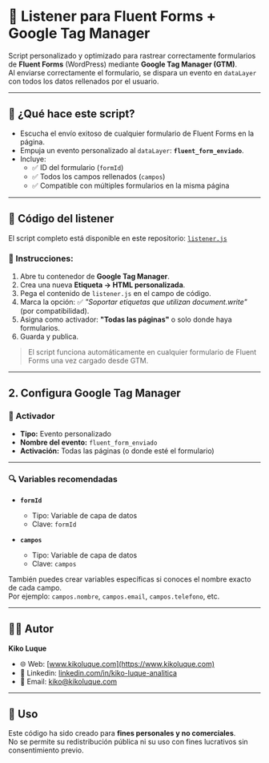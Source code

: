 # 🎯 Listener para Fluent Forms + Google Tag Manager

Script personalizado y optimizado para rastrear correctamente formularios de **Fluent Forms** (WordPress) mediante **Google Tag Manager (GTM)**.  
Al enviarse correctamente el formulario, se dispara un evento en `dataLayer` con todos los datos rellenados por el usuario.

---

## 🚀 ¿Qué hace este script?

- Escucha el envío exitoso de cualquier formulario de Fluent Forms en la página.
- Empuja un evento personalizado al `dataLayer`: **`fluent_form_enviado`**.
- Incluye:
  - ✅ ID del formulario (`formId`)
  - ✅ Todos los campos rellenados (`campos`)
  - ✅ Compatible con múltiples formularios en la misma página

---

## 🧩 Código del listener

El script completo está disponible en este repositorio: [`listener.js`](./listener.js)

### 📌 Instrucciones:

1. Abre tu contenedor de **Google Tag Manager**.
2. Crea una nueva **Etiqueta → HTML personalizada**.
3. Pega el contenido de `listener.js` en el campo de código.
4. Marca la opción: ✅ *"Soportar etiquetas que utilizan document.write"* (por compatibilidad).
5. Asigna como activador: **"Todas las páginas"** o solo donde haya formularios.
6. Guarda y publica.

> El script funciona automáticamente en cualquier formulario de Fluent Forms una vez cargado desde GTM.

---

## 2. Configura Google Tag Manager

### 🎯 Activador

- **Tipo:** Evento personalizado  
- **Nombre del evento:** `fluent_form_enviado`  
- **Activación:** Todas las páginas (o donde esté el formulario)

---

### 🔍 Variables recomendadas

- **`formId`**  
  - Tipo: Variable de capa de datos  
  - Clave: `formId`

- **`campos`**  
  - Tipo: Variable de capa de datos  
  - Clave: `campos`

También puedes crear variables específicas si conoces el nombre exacto de cada campo.  
Por ejemplo: `campos.nombre`, `campos.email`, `campos.telefono`, etc.

---

## 👨‍💻 Autor

**Kiko Luque**

- 🌐 Web: [www.kikoluque.com](https://www.kikoluque.com)
- 💼 Linkedin: [linkedin.com/in/kiko-luque-analitica](https://linkedin.com/in/kiko-luque-analitica)
- 📩 Email: [kiko@kikoluque.com](mailto:kiko@kikoluque.com)

---

## 🚫 Uso

Este código ha sido creado para **fines personales y no comerciales**.  
No se permite su redistribución pública ni su uso con fines lucrativos sin consentimiento previo.
